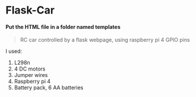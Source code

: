 # Flask-Car
#### Put the HTML file in a folder named templates
> RC car controlled by a flask webpage, using raspberry pi 4 GPIO pins

I used:
1. L298n
2. 4 DC motors
3. Jumper wires
4. Raspberry pi 4
5. Battery pack, 6 AA batteries
